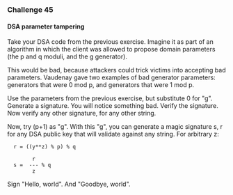 ### Challenge 45
#### DSA parameter tampering

Take your DSA code from the previous exercise. Imagine it as part of an algorithm in which the client was allowed to propose domain parameters (the p and q moduli, and the g generator).

This would be bad, because attackers could trick victims into accepting bad parameters. Vaudenay gave two examples of bad generator parameters: generators that were 0 mod p, and generators that were 1 mod p.

Use the parameters from the previous exercise, but substitute 0 for "g". Generate a signature. You will notice something bad. Verify the signature. Now verify any other signature, for any other string.

Now, try (p+1) as "g". With this "g", you can generate a magic signature s, r for any DSA public key that will validate against any string. For arbitrary z:
```
  r = ((y**z) % p) % q

        r
  s =  --- % q
        z
```
Sign "Hello, world". And "Goodbye, world".
